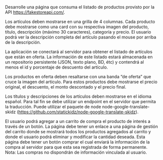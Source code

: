 Desarrolle una página que consuma el listado de productos provisto por la API https://fakestoreapi.com/.

Los artículos deben mostrarse en una grilla de 4 columnas.
Cada producto debe mostrarse como una card con su respectiva imagen del producto, título, descripción (máximo 30 caracteres), categoría y precio.
El usuario podrá ver la descripción completa del artículo pasando el mouse por arriba de la descripción.

La aplicación se conectará al servidor para obtener el listado de artículos que están en oferta.
La información de este listado estará almacenada en un repositorio persistente (JSON, texto plano, BD, étc) y contendrá al menos el id y porcentaje de descuento del artículo.

Los productos en oferta deben resaltarse con una banda “de oferta” que cruce la imagen del artículo.
Para estos productos debe mostrarse el precio original, el descuento, el monto descontado y el precio final.

Los títulos y descripciones de los artículos deben mostrarse en el idioma español.
Para tal fin se debe utilizar un endpoint en el servidor que permita la traducción.
Puede utilizar el paquete de node node-google-translate-skidz (https://github.com/statickidz/node-google-translate-skidz).

El usuario podrá agregar a un carrito de compra el producto de interés a través de un botón.
La página debe tener un enlace a una página de gestión del carrito donde se mostrará todos los productos agregados al carrito y donde el usuario podrá eliminar y modificar la cantidad deseada. Esta página debe tener un botón comprar el cual enviará la información de la compra al servidor para que esta sea registrada de forma permanente.
Nota: Las compras no dispondrán de información vinculada al usuario.
